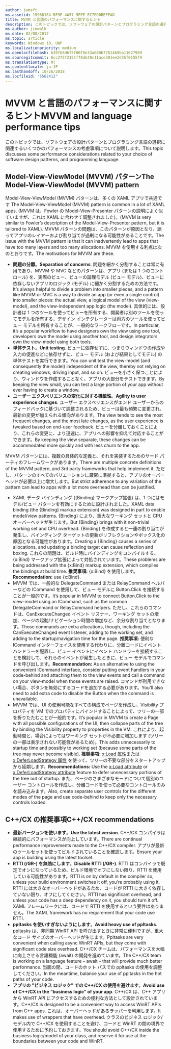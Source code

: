 ```yaml
---
author: jwmsft
ms.assetid: 159681E4-BF9E-4A57-9FEE-EC7ED0BEFFAD
title: MVVM と言語のパフォーマンスに関するヒント
description: このトピックでは、ソフトウェアの設計パターンとプログラミング言語の選択に関連するいくつかのパフォーマンスの考慮事項について説明します。
ms.author: jimwalk
ms.date: 02/08/2017
ms.topic: article
keywords: Windows 10, UWP
ms.localizationpriority: medium
ms.openlocfilehash: b39f68d6f5f00f8e33a080b77614b9ba11627989
ms.sourcegitcommit: 6cc275f2151f78db40c11ace381ee2d35f0155f9
ms.translationtype: MT
ms.contentlocale: ja-JP
ms.lasthandoff: 10/26/2018
ms.locfileid: "5562412"
---
```

# <a name="mvvm-and-language-performance-tips"></a><span data-ttu-id="da429-104">MVVM と言語のパフォーマンスに関するヒント</span><span class="sxs-lookup"><span data-stu-id="da429-104">MVVM and language performance tips</span></span>


<span data-ttu-id="da429-105">このトピックでは、ソフトウェアの設計パターンとプログラミング言語の選択に関連するいくつかのパフォーマンスの考慮事項について説明します。</span><span class="sxs-lookup"><span data-stu-id="da429-105">This topic discusses some performance considerations related to your choice of software design patterns, and programming language.</span></span>

## <a name="the-model-view-viewmodel-mvvm-pattern"></a><span data-ttu-id="da429-106">Model-View-ViewModel (MVVM) パターン</span><span class="sxs-lookup"><span data-stu-id="da429-106">The Model-View-ViewModel (MVVM) pattern</span></span>

<span data-ttu-id="da429-107">Model-View-ViewModel (MVVM) パターンは、多くの XAML アプリで共通です </span><span class="sxs-lookup"><span data-stu-id="da429-107">The Model-View-ViewModel (MVVM) pattern is common in a lot of XAML apps.</span></span> <span data-ttu-id="da429-108">(MVVM は、Fowler の Model-View-Presenter パターンの説明によく似ていますが、これは XAML に合わせて調整されました)。</span><span class="sxs-lookup"><span data-stu-id="da429-108">(MVVM is very similar to Fowler’s description of the Model-View-Presenter pattern, but it is tailored to XAML).</span></span> <span data-ttu-id="da429-109">MVVM パターンの問題は、このパターンが原因となり、誤ってアプリのレイヤーおよび割り当てが過剰になる可能性があることです。</span><span class="sxs-lookup"><span data-stu-id="da429-109">The issue with the MVVM pattern is that it can inadvertently lead to apps that have too many layers and too many allocations.</span></span> <span data-ttu-id="da429-110">MVVM を使用する利点は次のとおりです。</span><span class="sxs-lookup"><span data-stu-id="da429-110">The motivations for MVVM are these.</span></span>

-   <span data-ttu-id="da429-111">**問題の分離**。</span><span class="sxs-lookup"><span data-stu-id="da429-111">**Separation of concerns**.</span></span> <span data-ttu-id="da429-112">問題を細かく分割することは常に有用であり、MVVM や MVC などのパターンは、アプリ (または 1 つのコントロール) を、実際のビュー、ビューの論理モデル (ビュー モデル)、ビューに依存しないアプリのロジック (モデル) に細かく分割するための方法です。</span><span class="sxs-lookup"><span data-stu-id="da429-112">It’s always helpful to divide a problem into smaller pieces, and a pattern like MVVM or MVC is a way to divide an app (or even a single control) into smaller pieces: the actual view, a logical model of the view (view-model), and the view-independent app logic (the model).</span></span> <span data-ttu-id="da429-113">具体的には、設計者は 1 つのツールを使ってビューを所有する、開発者は別のツールを使ってモデルを所有する、デザイン インテグレーターは両方のツールを使ってビュー モデルを所有することが、一般的なワークフローです。</span><span class="sxs-lookup"><span data-stu-id="da429-113">In particular, it’s a popular workflow to have designers own the view using one tool, developers own the model using another tool, and design integrators own the view-model using both tools.</span></span>
-   <span data-ttu-id="da429-114">**単体テスト**。</span><span class="sxs-lookup"><span data-stu-id="da429-114">**Unit testing**.</span></span> <span data-ttu-id="da429-115">ビューに依存せずに、つまりウィンドウの作成や入力の促進などに依存せずに、ビュー モデル (および結果としてモデル) の単体テストを実行できます。</span><span class="sxs-lookup"><span data-stu-id="da429-115">You can unit test the view-model (and consequently the model) independent of the view, thereby not relying on creating windows, driving input, and so on.</span></span> <span data-ttu-id="da429-116">ビューを小さく保つことにより、ウィンドウを作成することなく、アプリの大部分をテストできます。</span><span class="sxs-lookup"><span data-stu-id="da429-116">By keeping the view small, you can test a large portion of your app without ever having to create a window.</span></span>
-   <span data-ttu-id="da429-117">**ユーザー エクスペリエンスの変化に対する機敏性**。</span><span class="sxs-lookup"><span data-stu-id="da429-117">**Agility to user experience changes**.</span></span> <span data-ttu-id="da429-118">ユーザー エクスペリエンスがエンド ユーザーからのフィードバックに基づいて調整されるため、ビューは最も頻繁に変更され、最新の変更が加えられる傾向があります。</span><span class="sxs-lookup"><span data-stu-id="da429-118">The view tends to see the most frequent changes, and the most late changes, as the user experience is tweaked based on end-user feedback.</span></span> <span data-ttu-id="da429-119">ビューを分離しておくことにより、これらの変更に、より迅速に、アプリへの影響を抑えて対応することができます。</span><span class="sxs-lookup"><span data-stu-id="da429-119">By keeping the view separate, these changes can be accommodated more quickly and with less churn to the app.</span></span>

<span data-ttu-id="da429-120">MVVM パターンには、複数の具体的な定義と、それを実装するためのサード パーティのフレームワークがあります。</span><span class="sxs-lookup"><span data-stu-id="da429-120">There are multiple concrete definitions of the MVVM pattern, and 3rd party frameworks that help implement it.</span></span> <span data-ttu-id="da429-121">ただし、パターンのすべてのバリエーションに厳密に準拠すると、アプリのオーバーヘッドが必要以上に増大します。</span><span class="sxs-lookup"><span data-stu-id="da429-121">But strict adherence to any variation of the pattern can lead to apps with a lot more overhead than can be justified.</span></span>

-   <span data-ttu-id="da429-122">XAML データ バインディング ({Binding} マークアップ拡張) は、1 つにはモデル/ビュー パターンを有効にするために設計されました。</span><span class="sxs-lookup"><span data-stu-id="da429-122">XAML data binding (the {Binding} markup extension) was designed in part to enable model/view patterns.</span></span> <span data-ttu-id="da429-123">{Binding} により、重大なワーキング セットと CPU オーバーヘッドが生じます。</span><span class="sxs-lookup"><span data-stu-id="da429-123">But {Binding} brings with it non-trivial working set and CPU overhead.</span></span> <span data-ttu-id="da429-124">{Binding} を作成すると一連の割り当てが発生し、バインディング ターゲットの更新がリフレクションやボックス化の原因となる可能性があります。</span><span class="sxs-lookup"><span data-stu-id="da429-124">Creating a {Binding} causes a series of allocations, and updating a binding target can cause reflection and boxing.</span></span> <span data-ttu-id="da429-125">これらの問題は、ビルド時にバインディングをコンパイルする、{x:Bind} マークアップ拡張によって対処されています。</span><span class="sxs-lookup"><span data-stu-id="da429-125">These problems are being addressed with the {x:Bind} markup extension, which compiles the bindings at build time.</span></span> <span data-ttu-id="da429-126">**推奨事項:** {x:Bind} を使用します。</span><span class="sxs-lookup"><span data-stu-id="da429-126">**Recommendation:** use {x:Bind}.</span></span>
-   <span data-ttu-id="da429-127">MVVM では、一般的な DelegateCommand または RelayCommand ヘルパーなどの ICommand を使用して、ビュー モデルに Button.Click を接続することが一般的です。</span><span class="sxs-lookup"><span data-stu-id="da429-127">It’s popular in MVVM to connect Button.Click to the view-model using an ICommand, such as the common DelegateCommand or RelayCommand helpers.</span></span> <span data-ttu-id="da429-128">ただし、これらのコマンドは、CanExecuteChanged イベント リスナー、ワーキング セットの増加、ページの起動/ナビゲーション時間の増加など、余分な割り当てとなります。</span><span class="sxs-lookup"><span data-stu-id="da429-128">Those commands are extra allocations, though, including the CanExecuteChanged event listener, adding to the working set, and adding to the startup/navigation time for the page.</span></span> <span data-ttu-id="da429-129">**推奨事項:** 便利な ICommand インターフェイスを使用する代わりに、分離コードにイベント ハンドラーを配置し、ビュー イベントにイベント ハンドラーを接続することを検討して、それらのイベントが発生したときに、ビュー モデルでコマンドを呼び出します。</span><span class="sxs-lookup"><span data-stu-id="da429-129">**Recommendation:** As an alternative to using the convenient ICommand interface, consider putting event handlers in your code-behind and attaching them to the view events and call a command on your view-model when those events are raised.</span></span> <span data-ttu-id="da429-130">コマンドが利用できない場合、ボタンを無効にするコードを追加する必要があります。</span><span class="sxs-lookup"><span data-stu-id="da429-130">You'll also need to add extra code to disable the Button when the command is unavailable.</span></span>
-   <span data-ttu-id="da429-131">MVVM では、UI の使用可能なすべての構成でページを作成し、Visibility プロパティを VM でのプロパティにバインドすることによって、ツリーの一部を折りたたむことが一般的です。</span><span class="sxs-lookup"><span data-stu-id="da429-131">It’s popular in MVVM to create a Page with all possible configurations of the UI, then collapse parts of the tree by binding the Visibility property to properties in the VM.</span></span> <span data-ttu-id="da429-132">これにより、起動時間と、場合によってはワーキング セットが不必要に増加します (ツリーの一部は表示されない可能性があるため)。</span><span class="sxs-lookup"><span data-stu-id="da429-132">This adds unnecessarily to startup time and possibly to working set (because some parts of the tree may never become visible).</span></span> <span data-ttu-id="da429-133">**推奨事項:** [x:Load 属性](../xaml-platform/x-load-attribute.md)または [x:DeferLoadStrategy 属性](../xaml-platform/x-deferloadstrategy-attribute.md) を使って、ツリーの不要な部分をスタートアップから延期します。</span><span class="sxs-lookup"><span data-stu-id="da429-133">**Recommendations:** Use the [x:Load attribute](../xaml-platform/x-load-attribute.md) or [x:DeferLoadStrategy attribute](../xaml-platform/x-deferloadstrategy-attribute.md) feature to defer unnecessary portions of the tree out of startup.</span></span> <span data-ttu-id="da429-134">また、ページのさまざまなモードについて個別のユーザー コントロールを作成し、分離コードを使って必要なコントロールのみを読み込みます。</span><span class="sxs-lookup"><span data-stu-id="da429-134">Also, create separate user controls for the different modes of the page and use code-behind to keep only the necessary controls loaded.</span></span>

## <a name="ccx-recommendations"></a><span data-ttu-id="da429-135">C++/CX の推奨事項</span><span class="sxs-lookup"><span data-stu-id="da429-135">C++/CX recommendations</span></span>

-   <span data-ttu-id="da429-136">**最新バージョンを使います**。</span><span class="sxs-lookup"><span data-stu-id="da429-136">**Use the latest version**.</span></span> <span data-ttu-id="da429-137">C++/CX コンパイラは継続的にパフォーマンスが向上しています。</span><span class="sxs-lookup"><span data-stu-id="da429-137">There are continual performance improvements made to the C++/CX compiler.</span></span> <span data-ttu-id="da429-138">アプリが最新のツールセットを使ってビルドされていることを確認します。</span><span class="sxs-lookup"><span data-stu-id="da429-138">Ensure your app is building using the latest toolset.</span></span>
-   <span data-ttu-id="da429-139">**RTTI (/GR-) を無効にします**。</span><span class="sxs-lookup"><span data-stu-id="da429-139">**Disable RTTI (/GR-)**.</span></span> <span data-ttu-id="da429-140">RTTI はコンパイラで既定でオンになっているため、ビルド環境でオフにしない限り、RTTI を使用している可能性があります。</span><span class="sxs-lookup"><span data-stu-id="da429-140">RTTI is on by default in the compiler so, unless your build environment switches it off, you’re probably using it.</span></span> <span data-ttu-id="da429-141">RTTI には大きなオーバーヘッドがあるため、コードが RTTI に大きく依存していない限り、オフにしてください。</span><span class="sxs-lookup"><span data-stu-id="da429-141">RTTI has significant overhead, and unless your code has a deep dependency on it, you should turn it off.</span></span> <span data-ttu-id="da429-142">XAML フレームワークには、コードで RTTI を使用するという要件はありません。</span><span class="sxs-lookup"><span data-stu-id="da429-142">The XAML framework has no requirement that your code use RTTI.</span></span>
-   <span data-ttu-id="da429-143">**ppltasks を使いすぎないようにします**。</span><span class="sxs-lookup"><span data-stu-id="da429-143">**Avoid heavy use of ppltasks**.</span></span> <span data-ttu-id="da429-144">ppltasks は、非同期 WinRT API を呼び出すときに非常に便利ですが、重大なコード サイズのオーバーヘッドが生じます。</span><span class="sxs-lookup"><span data-stu-id="da429-144">Ppltasks are very convenient when calling async WinRT APIs, but they come with significant code size overhead.</span></span> <span data-ttu-id="da429-145">C++/CX チームは、パフォーマンスを大幅に向上させる言語機能 (await) の開発を進めています。</span><span class="sxs-lookup"><span data-stu-id="da429-145">The C++/CX team is working on a language feature – await – that will provide much better performance.</span></span> <span data-ttu-id="da429-146">当面の間、コードのホット パスでの ppltasks の使用を調整してください。</span><span class="sxs-lookup"><span data-stu-id="da429-146">In the meantime, balance your use of ppltasks in the hot paths of your code.</span></span>
-   <span data-ttu-id="da429-147">**アプリの "ビジネス ロジック" での C++/CX の使用を避けます**。</span><span class="sxs-lookup"><span data-stu-id="da429-147">**Avoid use of C++/CX in the “business logic” of your app**.</span></span> <span data-ttu-id="da429-148">C++/CX は、C++ アプリから WinRT API にアクセスするための便利な方法として設計されています。</span><span class="sxs-lookup"><span data-stu-id="da429-148">C++/CX is designed to be a convenient way to access WinRT APIs from C++ apps.</span></span> <span data-ttu-id="da429-149">これは、オーバーヘッドがあるラッパーを利用します。</span><span class="sxs-lookup"><span data-stu-id="da429-149">It makes use of wrappers that have overhead.</span></span> <span data-ttu-id="da429-150">クラスのビジネス ロジック/モデル内で C++/CX を使用することを避け、コードと WinRT の間の境界で使用するために予約しておきます。</span><span class="sxs-lookup"><span data-stu-id="da429-150">You should avoid C++/CX inside the business logic/model of your class, and reserve it for use at the boundaries between your code and WinRT.</span></span>